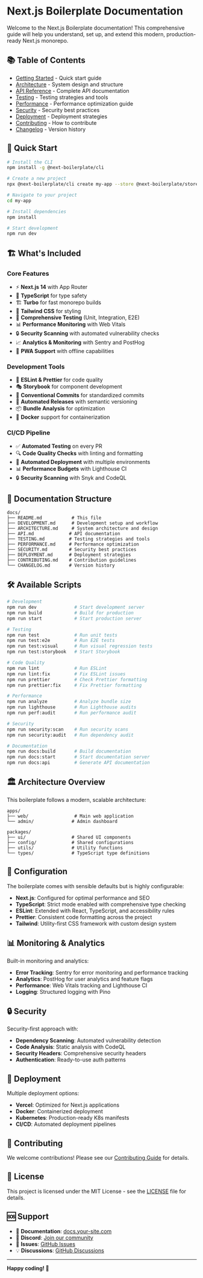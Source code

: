 # Next.js Boilerplate Documentation

Welcome to the Next.js Boilerplate documentation! This comprehensive guide will help you understand, set up, and extend this modern, production-ready Next.js monorepo.

## 📚 Table of Contents

- [Getting Started](./DEVELOPMENT.md) - Quick start guide
- [Architecture](./ARCHITECTURE.md) - System design and structure
- [API Reference](./API.md) - Complete API documentation
- [Testing](./TESTING.md) - Testing strategies and tools
- [Performance](./PERFORMANCE.md) - Performance optimization guide
- [Security](./SECURITY.md) - Security best practices
- [Deployment](./DEPLOYMENT.md) - Deployment strategies
- [Contributing](./CONTRIBUTING.md) - How to contribute
- [Changelog](./CHANGELOG.md) - Version history

## 🚀 Quick Start

```bash
# Install the CLI
npm install -g @next-boilerplate/cli

# Create a new project
npx @next-boilerplate/cli create my-app --store @next-boilerplate/store --template full-monorepo

# Navigate to your project
cd my-app

# Install dependencies
npm install

# Start development
npm run dev
```

## 🏗️ What's Included

### Core Features

- ⚡ **Next.js 14** with App Router
- 🎯 **TypeScript** for type safety
- 🏗️ **Turbo** for fast monorepo builds
- 🎨 **Tailwind CSS** for styling
- 🧪 **Comprehensive Testing** (Unit, Integration, E2E)
- 📊 **Performance Monitoring** with Web Vitals
- 🔒 **Security Scanning** with automated vulnerability checks
- 📈 **Analytics & Monitoring** with Sentry and PostHog
- 🚀 **PWA Support** with offline capabilities

### Development Tools

- 🔧 **ESLint & Prettier** for code quality
- 🎭 **Storybook** for component development
- 📝 **Conventional Commits** for standardized commits
- 🔄 **Automated Releases** with semantic versioning
- 📦 **Bundle Analysis** for optimization
- 🐳 **Docker** support for containerization

### CI/CD Pipeline

- ✅ **Automated Testing** on every PR
- 🔍 **Code Quality Checks** with linting and formatting
- 🚀 **Automated Deployment** with multiple environments
- 📊 **Performance Budgets** with Lighthouse CI
- 🔒 **Security Scanning** with Snyk and CodeQL

## 📖 Documentation Structure

```
docs/
├── README.md           # This file
├── DEVELOPMENT.md      # Development setup and workflow
├── ARCHITECTURE.md     # System architecture and design
├── API.md             # API documentation
├── TESTING.md         # Testing strategies and tools
├── PERFORMANCE.md     # Performance optimization
├── SECURITY.md        # Security best practices
├── DEPLOYMENT.md      # Deployment strategies
├── CONTRIBUTING.md    # Contribution guidelines
└── CHANGELOG.md       # Version history
```

## 🛠️ Available Scripts

```bash
# Development
npm run dev              # Start development server
npm run build            # Build for production
npm run start            # Start production server

# Testing
npm run test             # Run unit tests
npm run test:e2e         # Run E2E tests
npm run test:visual      # Run visual regression tests
npm run test:storybook   # Start Storybook

# Code Quality
npm run lint             # Run ESLint
npm run lint:fix         # Fix ESLint issues
npm run prettier         # Check Prettier formatting
npm run prettier:fix     # Fix Prettier formatting

# Performance
npm run analyze          # Analyze bundle size
npm run lighthouse       # Run Lighthouse audits
npm run perf:audit       # Run performance audit

# Security
npm run security:scan    # Run security scans
npm run security:audit   # Run dependency audit

# Documentation
npm run docs:build       # Build documentation
npm run docs:start       # Start documentation server
npm run docs:api         # Generate API documentation
```

## 🏛️ Architecture Overview

This boilerplate follows a modern, scalable architecture:

```
apps/
├── web/                 # Main web application
└── admin/              # Admin dashboard

packages/
├── ui/                 # Shared UI components
├── config/             # Shared configurations
├── utils/              # Utility functions
└── types/              # TypeScript type definitions
```

## 🔧 Configuration

The boilerplate comes with sensible defaults but is highly configurable:

- **Next.js**: Configured for optimal performance and SEO
- **TypeScript**: Strict mode enabled with comprehensive type checking
- **ESLint**: Extended with React, TypeScript, and accessibility rules
- **Prettier**: Consistent code formatting across the project
- **Tailwind**: Utility-first CSS framework with custom design system

## 📊 Monitoring & Analytics

Built-in monitoring and analytics:

- **Error Tracking**: Sentry for error monitoring and performance tracking
- **Analytics**: PostHog for user analytics and feature flags
- **Performance**: Web Vitals tracking and Lighthouse CI
- **Logging**: Structured logging with Pino

## 🔒 Security

Security-first approach with:

- **Dependency Scanning**: Automated vulnerability detection
- **Code Analysis**: Static analysis with CodeQL
- **Security Headers**: Comprehensive security headers
- **Authentication**: Ready-to-use auth patterns

## 🚀 Deployment

Multiple deployment options:

- **Vercel**: Optimized for Next.js applications
- **Docker**: Containerized deployment
- **Kubernetes**: Production-ready K8s manifests
- **CI/CD**: Automated deployment pipelines

## 🤝 Contributing

We welcome contributions! Please see our [Contributing Guide](./CONTRIBUTING.md) for details.

## 📄 License

This project is licensed under the MIT License - see the [LICENSE](../LICENSE) file for details.

## 🆘 Support

- 📖 **Documentation**: [docs.your-site.com](https://docs.your-site.com)
- 💬 **Discord**: [Join our community](https://discord.gg/your-invite)
- 🐛 **Issues**: [GitHub Issues](https://github.com/your-org/next-boilerplate/issues)
- 💡 **Discussions**: [GitHub Discussions](https://github.com/your-org/next-boilerplate/discussions)

---

**Happy coding! 🎉**

